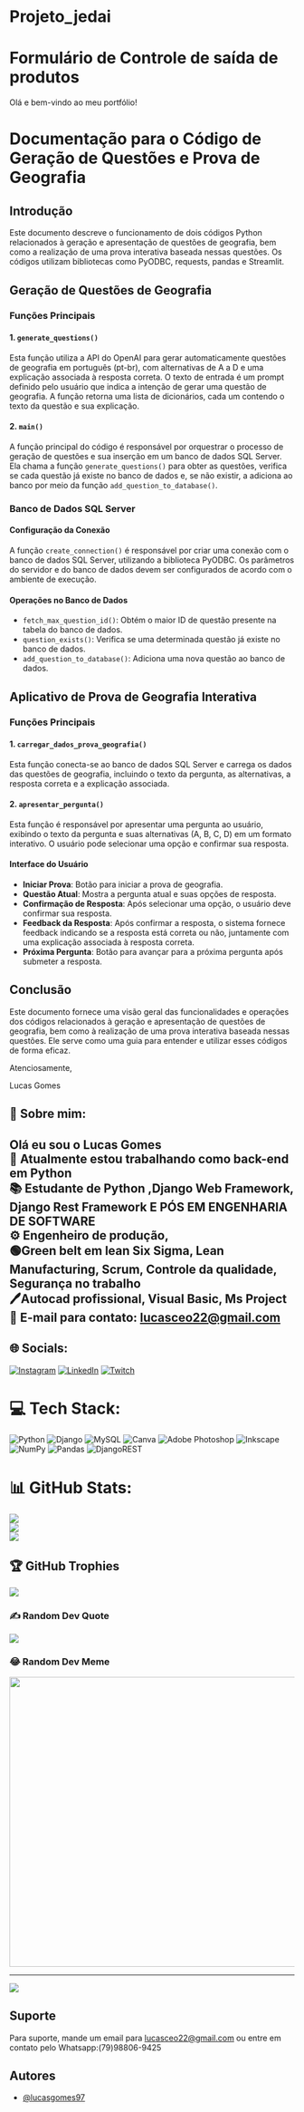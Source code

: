 # Projeto_jedai


# Formulário de Controle de saída de produtos

Olá e bem-vindo ao meu portfólio!

# Documentação para o Código de Geração de Questões e Prova de Geografia

## Introdução
Este documento descreve o funcionamento de dois códigos Python relacionados à geração e apresentação de questões de geografia, bem como a realização de uma prova interativa baseada nessas questões. Os códigos utilizam bibliotecas como PyODBC, requests, pandas e Streamlit.

## Geração de Questões de Geografia

### Funções Principais

#### 1. `generate_questions()`
Esta função utiliza a API do OpenAI para gerar automaticamente questões de geografia em português (pt-br), com alternativas de A a D e uma explicação associada à resposta correta. O texto de entrada é um prompt definido pelo usuário que indica a intenção de gerar uma questão de geografia. A função retorna uma lista de dicionários, cada um contendo o texto da questão e sua explicação.

#### 2. `main()`
A função principal do código é responsável por orquestrar o processo de geração de questões e sua inserção em um banco de dados SQL Server. Ela chama a função `generate_questions()` para obter as questões, verifica se cada questão já existe no banco de dados e, se não existir, a adiciona ao banco por meio da função `add_question_to_database()`.

### Banco de Dados SQL Server

#### Configuração da Conexão
A função `create_connection()` é responsável por criar uma conexão com o banco de dados SQL Server, utilizando a biblioteca PyODBC. Os parâmetros do servidor e do banco de dados devem ser configurados de acordo com o ambiente de execução.

#### Operações no Banco de Dados
- `fetch_max_question_id()`: Obtém o maior ID de questão presente na tabela do banco de dados.
- `question_exists()`: Verifica se uma determinada questão já existe no banco de dados.
- `add_question_to_database()`: Adiciona uma nova questão ao banco de dados.

## Aplicativo de Prova de Geografia Interativa

### Funções Principais

#### 1. `carregar_dados_prova_geografia()`
Esta função conecta-se ao banco de dados SQL Server e carrega os dados das questões de geografia, incluindo o texto da pergunta, as alternativas, a resposta correta e a explicação associada.

#### 2. `apresentar_pergunta()`
Esta função é responsável por apresentar uma pergunta ao usuário, exibindo o texto da pergunta e suas alternativas (A, B, C, D) em um formato interativo. O usuário pode selecionar uma opção e confirmar sua resposta.

#### Interface do Usuário

- **Iniciar Prova**: Botão para iniciar a prova de geografia.
- **Questão Atual**: Mostra a pergunta atual e suas opções de resposta.
- **Confirmação de Resposta**: Após selecionar uma opção, o usuário deve confirmar sua resposta.
- **Feedback da Resposta**: Após confirmar a resposta, o sistema fornece feedback indicando se a resposta está correta ou não, juntamente com uma explicação associada à resposta correta.
- **Próxima Pergunta**: Botão para avançar para a próxima pergunta após submeter a resposta.

## Conclusão
Este documento fornece uma visão geral das funcionalidades e operações dos códigos relacionados à geração e apresentação de questões de geografia, bem como à realização de uma prova interativa baseada nessas questões. Ele serve como uma guia para entender e utilizar esses códigos de forma eficaz.

Atenciosamente,

Lucas Gomes
## 🚀 Sobre mim:
## Olá eu sou o Lucas Gomes <br>🔭 Atualmente estou trabalhando como back-end em Python <br>📚 Estudante de Python ,Django Web Framework, Django Rest Framework E PÓS EM ENGENHARIA DE SOFTWARE <br>⚙  Engenheiro de produção, <br>🟢Green belt em lean Six Sigma, Lean Manufacturing, Scrum, Controle da qualidade, Segurança no trabalho <br>🖊Autocad profissional, Visual Basic, Ms Project<br>📩 E-mail para contato: lucasceo22@gmail.com<br>


## 🌐 Socials:
[![Instagram](https://img.shields.io/badge/Instagram-%23E4405F.svg?logo=Instagram&logoColor=white)](https://instagram.com/_lucasgomesoficial) [![LinkedIn](https://img.shields.io/badge/LinkedIn-%230077B5.svg?logo=linkedin&logoColor=white)](https://www.linkedin.com/search/results/all/?heroEntityKey=urn%3Ali%3Afsd_profile%3AACoAACBd8AYBr29CVPTD8v1s4K8i3RuU6cSY6qo&keywords=lucas%20gomes&origin=RICH_QUERY_SUGGESTION&position=0&searchId=31b8c8c7-0a18-4981-b1eb-0cf7933d00b2&sid=LXI) [![Twitch](https://img.shields.io/badge/Twitch-%239146FF.svg?logo=Twitch&logoColor=white)](https://twitch.tv/lucashorse) 

# 💻 Tech Stack:
![Python](https://img.shields.io/badge/python-3670A0?style=for-the-badge&logo=python&logoColor=ffdd54) ![Django](https://img.shields.io/badge/django-%23092E20.svg?style=for-the-badge&logo=django&logoColor=white) ![MySQL](https://img.shields.io/badge/mysql-%2300f.svg?style=for-the-badge&logo=mysql&logoColor=white) ![Canva](https://img.shields.io/badge/Canva-%2300C4CC.svg?style=for-the-badge&logo=Canva&logoColor=white) ![Adobe Photoshop](https://img.shields.io/badge/adobephotoshop-%2331A8FF.svg?style=for-the-badge&logo=adobephotoshop&logoColor=white) ![Inkscape](https://img.shields.io/badge/Inkscape-e0e0e0?style=for-the-badge&logo=inkscape&logoColor=080A13) ![NumPy](https://img.shields.io/badge/numpy-%23013243.svg?style=for-the-badge&logo=numpy&logoColor=white) ![Pandas](https://img.shields.io/badge/pandas-%23150458.svg?style=for-the-badge&logo=pandas&logoColor=white)   ![DjangoREST](https://img.shields.io/badge/DJANGO-REST-ff1709?style=for-the-badge&logo=django&logoColor=white&color=ff1709&labelColor=gray)
# 📊 GitHub Stats:
![](https://github-readme-stats.vercel.app/api?username=lucasgomes97&theme=dark&hide_border=false&include_all_commits=true&count_private=true)<br/>
![](https://github-readme-streak-stats.herokuapp.com/?user=lucasgomes97&theme=dark&hide_border=false)<br/>
![](https://github-readme-stats.vercel.app/api/top-langs/?username=lucasgomes97&theme=dark&hide_border=false&include_all_commits=true&count_private=true&layout=compact)

## 🏆 GitHub Trophies
![](https://github-profile-trophy.vercel.app/?username=lucasgomes97&theme=tokyonight&no-frame=false&no-bg=false&margin-w=4)

### ✍️ Random Dev Quote
![](https://quotes-github-readme.vercel.app/api?type=horizontal&theme=merko)

### 😂 Random Dev Meme
<img src="(https://drive.google.com/file/d/1Kwje_f06cKb165rsp1VZr4lmyOgD3150/view)" width="512px"/>

---
[![](https://visitcount.itsvg.in/api?id=lucasgomes97&icon=6&color=1)](https://visitcount.itsvg.in)

<!-- Proudly created with GPRM ( https://gprm.itsvg.in ) -->



## Suporte

Para suporte, mande um email para lucasceo22@gmail.com ou entre em contato pelo Whatsapp:(79)98806-9425


## Autores

- [@lucasgomes97](https://github.com/lucasgomes97)

